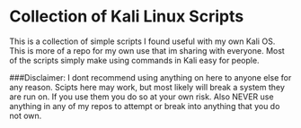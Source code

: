 # Collection of Kali Linux Scripts

This is a collection of simple scripts I found useful with my own Kali OS. This is more of a repo for my own use that im sharing with everyone. Most of the scripts simply make using commands in Kali easy for people.

###Disclaimer: I dont recommend using anything on here to anyone else for any reason. Scipts here may work, but most likely will break a system they are run on. If you use them you do so at your own risk. Also NEVER use anything in any of my repos to attempt or break into anything that you do not own.
